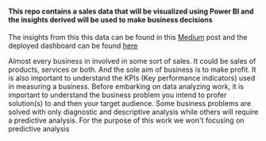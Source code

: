 #### This repo contains a sales data that will be visualized using Power BI and the insights derived will be used to make business decisions
The insights from this this data can be found in this <a href="">Medium</a> post and the deployed dashboard can be found <a href="">here</a>

Almost every business in involved in some sort of sales. It could be sales of products, services or both.
And the sole aim of business is to make profit. 
It is also important to understand the KPIs (Key performance indicators) used in measuring a business. 
Before embarking on data analyzing work, it is important to understand the business problem you intend to profer solution(s) to and then your target audience.
Some business problems are solved with only diagnostic and descriptive analysis while others will require a predictive analysis. 
For the purpose of this work we won't focusing on predictive analysis
